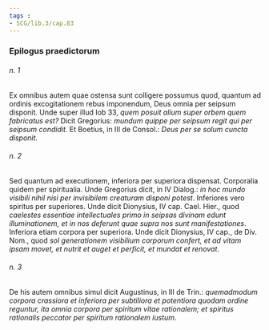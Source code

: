 ```yaml
---
tags : 
- SCG/lib.3/cap.83
---
```


### Epilogus praedictorum

###### n. 1
Ex omnibus autem quae ostensa sunt colligere possumus quod, quantum ad ordinis excogitationem rebus imponendum, Deus omnia per seipsum disponit. Unde super illud Iob 33, *quem posuit alium super orbem quem fabricatus est?* Dicit Gregorius: *mundum quippe per seipsum regit qui per seipsum condidit*. Et Boetius, in III de Consol.: *Deus per se solum cuncta disponit*.

###### n. 2
Sed quantum ad executionem, inferiora per superiora dispensat. Corporalia quidem per spiritualia. Unde Gregorius dicit, in IV Dialog.: *in hoc mundo visibili nihil nisi per invisibilem creaturam disponi potest*. Inferiores vero spiritus per superiores. Unde dicit Dionysius, IV cap. Cael. Hier., quod *caelestes essentiae intellectuales primo in seipsas divinam edunt illuminationem, et in nos deferunt quae supra nos sunt manifestationes*. Inferiora etiam corpora per superiora. Unde dicit Dionysius, IV cap., de Div. Nom., quod *sol generationem visibilium corporum confert, et ad vitam ipsam movet, et nutrit et auget et perficit, et mundat et renovat*.

###### n. 3
De his autem omnibus simul dicit Augustinus, in III de Trin.: *quemadmodum corpora crassiora et inferiora per subtiliora et potentiora quodam ordine reguntur, ita omnia corpora per spiritum vitae rationalem; et spiritus rationalis peccator per spiritum rationalem iustum*.

